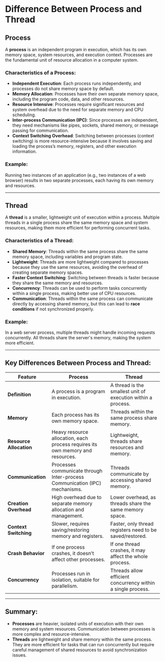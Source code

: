 # Difference Between Process and Thread

## Process

A **process** is an independent program in execution, which has its own memory space, system resources, and execution context. Processes are the fundamental unit of resource allocation in a computer system.

### Characteristics of a Process:
- **Independent Execution**: Each process runs independently, and processes do not share memory space by default.
- **Memory Allocation**: Processes have their own separate memory space, including the program code, data, and other resources.
- **Resource Intensive**: Processes require significant resources and system overhead due to the need for separate memory and CPU scheduling.
- **Inter-process Communication (IPC)**: Since processes are independent, they need mechanisms like pipes, sockets, shared memory, or message passing for communication.
- **Context Switching Overhead**: Switching between processes (context switching) is more resource-intensive because it involves saving and loading the process’s memory, registers, and other execution information.

### Example:
Running two instances of an application (e.g., two instances of a web browser) results in two separate processes, each having its own memory and resources.

---

## Thread

A **thread** is a smaller, lightweight unit of execution within a process. Multiple threads in a single process share the same memory space and system resources, making them more efficient for performing concurrent tasks.

### Characteristics of a Thread:
- **Shared Memory**: Threads within the same process share the same memory space, including variables and program state.
- **Lightweight**: Threads are more lightweight compared to processes because they use the same resources, avoiding the overhead of creating separate memory spaces.
- **Faster Context Switching**: Switching between threads is faster because they share the same memory and resources.
- **Concurrency**: Threads can be used to perform tasks concurrently within a single process, making better use of CPU resources.
- **Communication**: Threads within the same process can communicate directly by accessing shared memory, but this can lead to **race conditions** if not synchronized properly.

### Example:
In a web server process, multiple threads might handle incoming requests concurrently. All threads share the server's memory, making the system more efficient.

---

## Key Differences Between Process and Thread:

| Feature               | Process                                             | Thread                                                |
|-----------------------|-----------------------------------------------------|-------------------------------------------------------|
| **Definition**         | A process is a program in execution.                | A thread is the smallest unit of execution within a process. |
| **Memory**             | Each process has its own memory space.              | Threads within the same process share memory.          |
| **Resource Allocation**| Heavy resource allocation, each process requires its own memory and resources. | Lightweight, threads share resources and memory.       |
| **Communication**      | Processes communicate through Inter-process Communication (IPC) mechanisms. | Threads communicate by accessing shared memory.        |
| **Creation Overhead**  | High overhead due to separate memory allocation and management. | Lower overhead, as threads share the same memory space.|
| **Context Switching**  | Slower, requires saving/restoring memory and registers. | Faster, only thread registers need to be saved/restored. |
| **Crash Behavior**     | If one process crashes, it doesn’t affect other processes. | If one thread crashes, it may affect the whole process. |
| **Concurrency**        | Processes run in isolation, suitable for parallelism. | Threads allow efficient concurrency within a single process. |

---

## Summary:
- **Processes** are heavier, isolated units of execution with their own memory and system resources. Communication between processes is more complex and resource-intensive.
- **Threads** are lightweight and share memory within the same process. They are more efficient for tasks that can run concurrently but require careful management of shared resources to avoid synchronization issues.

